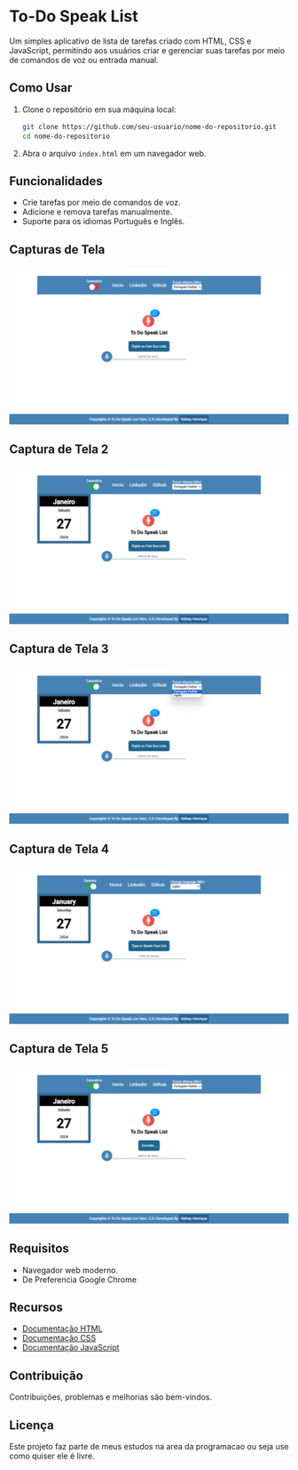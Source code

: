 # To-Do Speak List

Um simples aplicativo de lista de tarefas criado com HTML, CSS e JavaScript, permitindo aos usuários criar e gerenciar suas tarefas por meio de comandos de voz ou entrada manual.

## Como Usar

1. Clone o repositório em sua máquina local:

    ```bash
    git clone https://github.com/seu-usuario/nome-do-repositorio.git
    cd nome-do-repositorio
    ```

2. Abra o arquivo `index.html` em um navegador web.

## Funcionalidades

- Crie tarefas por meio de comandos de voz.
- Adicione e remova tarefas manualmente.
- Suporte para os idiomas Português e Inglês.

## Capturas de Tela

<img src="assets/screen_capture/screen_1.png">

## Captura de Tela 2
<img src="assets/screen_capture/screen_2.png">

## Captura de Tela 3
<img src="assets/screen_capture/screen_3.png">

## Captura de Tela 4
<img src="assets/screen_capture/screen_4.png">

## Captura de Tela 5
<img src="assets/screen_capture/screen_5.png">

## Requisitos

- Navegador web moderno.
- De Preferencia Google Chrome

## Recursos

- [Documentação HTML](https://developer.mozilla.org/en-US/docs/Web/HTML)
- [Documentação CSS](https://developer.mozilla.org/en-US/docs/Web/CSS)
- [Documentação JavaScript](https://developer.mozilla.org/en-US/docs/Web/JavaScript)

## Contribuição

Contribuições, problemas e melhorias são bem-vindos.

## Licença

Este projeto faz parte de meus estudos na area da programacao ou seja use como quiser ele é livre.
